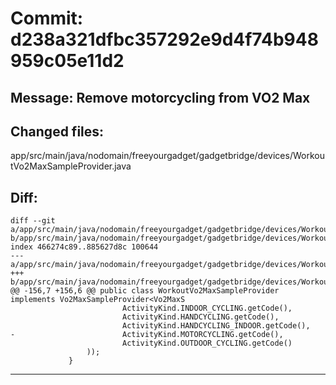 # Commit: d238a321dfbc357292e9d4f74b948959c05e11d2
## Message: Remove motorcycling from VO2 Max
## Changed files:
app/src/main/java/nodomain/freeyourgadget/gadgetbridge/devices/WorkoutVo2MaxSampleProvider.java
## Diff:
```
diff --git a/app/src/main/java/nodomain/freeyourgadget/gadgetbridge/devices/WorkoutVo2MaxSampleProvider.java b/app/src/main/java/nodomain/freeyourgadget/gadgetbridge/devices/WorkoutVo2MaxSampleProvider.java
index 466274c89..885627d8c 100644
--- a/app/src/main/java/nodomain/freeyourgadget/gadgetbridge/devices/WorkoutVo2MaxSampleProvider.java
+++ b/app/src/main/java/nodomain/freeyourgadget/gadgetbridge/devices/WorkoutVo2MaxSampleProvider.java
@@ -156,7 +156,6 @@ public class WorkoutVo2MaxSampleProvider implements Vo2MaxSampleProvider<Vo2MaxS
                         ActivityKind.INDOOR_CYCLING.getCode(),
                         ActivityKind.HANDCYCLING.getCode(),
                         ActivityKind.HANDCYCLING_INDOOR.getCode(),
-                        ActivityKind.MOTORCYCLING.getCode(),
                         ActivityKind.OUTDOOR_CYCLING.getCode()
                 ));
             }
```
-----------------------------------
